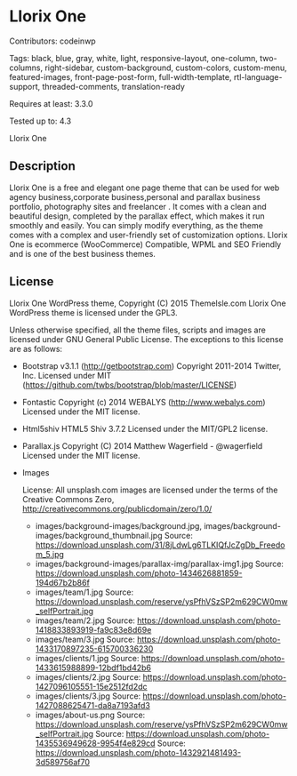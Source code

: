 # Llorix One

Contributors:           codeinwp

Tags:				black, blue, gray, white, light, responsive-layout, one-column, two-columns, right-sidebar, custom-background, custom-colors, custom-menu, featured-images, front-page-post-form, full-width-template, rtl-language-support, threaded-comments, translation-ready

Requires at least:	3.3.0

Tested up to:		4.3

Llorix One

## Description

Llorix One is a free and elegant one page theme that can be used for web agency business,corporate business,personal and parallax business portfolio, photography sites and freelancer . It comes with a clean and beautiful design, completed by the parallax effect, which makes it run smoothly and easily. You can simply modify everything, as the theme comes with a complex and user-friendly set of customization options. Llorix One is ecommerce (WooCommerce) Compatible, WPML and SEO Friendly and is one of the best business themes.

## License #

Llorix One WordPress theme, Copyright (C) 2015 ThemeIsle.com
Llorix One WordPress theme is licensed under the GPL3.

Unless otherwise specified, all the theme files, scripts and images are licensed under GNU General Public License.
The exceptions to this license are as follows:

* Bootstrap v3.1.1 (http://getbootstrap.com)
    Copyright 2011-2014 Twitter, Inc.
    Licensed under MIT (https://github.com/twbs/bootstrap/blob/master/LICENSE)

* Fontastic
    Copyright (c) 2014 WEBALYS (http://www.webalys.com)
    Licensed under the MIT license.

* Html5shiv
	HTML5 Shiv 3.7.2
	Licensed under the MIT/GPL2 license.
	
* Parallax.js
 	Copyright (C) 2014 Matthew Wagerfield - @wagerfield
    Licensed under the MIT license.
	
* Images	 
	 
	License: All unsplash.com images are licensed under the terms of the Creative Commons Zero, http://creativecommons.org/publicdomain/zero/1.0/ 	  
	 
	* images/background-images/background.jpg, images/background-images/background_thumbnail.jpg
			Source: https://download.unsplash.com/31/8jLdwLg6TLKIQfJcZgDb_Freedom_5.jpg
	* images/background-images/parallax-img/parallax-img1.jpg
			Source: https://download.unsplash.com/photo-1434626881859-194d67b2b86f
	* images/team/1.jpg
			Source: https://download.unsplash.com/reserve/ysPfhVSzSP2m629CW0mw_selfPortrait.jpg
	* images/team/2.jpg
			Source: https://download.unsplash.com/photo-1418833893919-fa9c83e8d69e
	* images/team/3.jpg
			Source: https://download.unsplash.com/photo-1433170897235-615700336230
	* images/clients/1.jpg
			Source: https://download.unsplash.com/photo-1433615988899-12bdf1bd42b6
	* images/clients/2.jpg
			Source: https://download.unsplash.com/photo-1427096105551-15e2512fd2dc
	* images/clients/3.jpg
			Source: https://download.unsplash.com/photo-1427088625471-da8a7193afd3
	* images/about-us.png
			Source: https://download.unsplash.com/reserve/ysPfhVSzSP2m629CW0mw_selfPortrait.jpg
			Source: https://download.unsplash.com/photo-1435536949628-9954f4e829cd
			Source: https://download.unsplash.com/photo-1432921481493-3d589756af70
